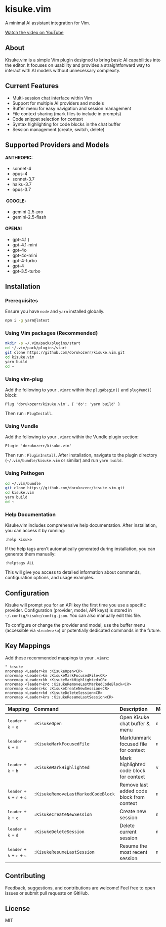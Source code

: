 # kisuke.vim

A minimal AI assistant integration for Vim.

[Watch the video on YouTube](https://www.youtube.com/watch?v=cCadzIf8Ql0)

## About

Kisuke.vim is a simple Vim plugin designed to bring basic AI capabilities into the editor. It focuses on usability and provides a straightforward way to interact with AI models without unnecessary complexity.

## Current Features

- Multi-session chat interface within Vim
- Support for multiple AI providers and models
- Buffer menu for easy navigation and session management
- File context sharing (mark files to include in prompts)
- Code snippet selection for context
- Syntax highlighting for code blocks in the chat buffer
- Session management (create, switch, delete)

## Supported Providers and Models

#### ANTHROPIC:

- sonnet-4
- opus-4
- sonnet-3.7
- haiku-3.7
- opus-3.7

####  GOOGLE:

- gemini-2.5-pro
- gemini-2.5-flash

#### OPENAI

- gpt-4.1 (
- gpt-4.1-mini
- gpt-4o
- gpt-4o-mini
- gpt-4-turbo
- gpt-4
- gpt-3.5-turbo

## Installation

### Prerequisites

Ensure you have `node` and `yarn` installed globally.

```bash
npm i -g yarn@latest
```

### Using Vim packages (Recommended)

```bash
mkdir -p ~/.vim/pack/plugins/start
cd ~/.vim/pack/plugins/start
git clone https://github.com/dorukozerr/kisuke.vim.git
cd kisuke.vim
yarn build
cd ~
```

### Using vim-plug

Add the following to your `.vimrc` within the `plug#begin()` and `plug#end()` block:

```vim
Plug 'dorukozerr/kisuke.vim', { 'do': 'yarn build' }
```

Then run `:PlugInstall`.

### Using Vundle

Add the following to your `.vimrc` within the Vundle plugin section:

```vim
Plugin 'dorukozerr/kisuke.vim'
```

Then run `:PluginInstall`. After installation, navigate to the plugin directory (`~/.vim/bundle/kisuke.vim` or similar) and run `yarn build`.

### Using Pathogen

```bash
cd ~/.vim/bundle
git clone https://github.com/dorukozerr/kisuke.vim.git
cd kisuke.vim
yarn build
cd ~
```

### Help Documentation

Kisuke.vim includes comprehensive help documentation. After installation, you can access it by running:

```vim
:help kisuke
```

If the help tags aren't automatically generated during installation, you can generate them manually:

```vim
:helptags ALL
```

This will give you access to detailed information about commands, configuration options, and usage examples.

## Configuration

Kisuke will prompt you for an API key the first time you use a specific provider. Configuration (provider, model, API keys) is stored in `~/.config/kisuke/config.json`. You can also manually edit this file.

To configure or change the provider and model, use the buffer menu (accessible via `<Leader>ko`) or potentially dedicated commands in the future.

## Key Mappings

Add these recommended mappings to your `.vimrc`:

```vim
" kisuke
nnoremap <Leader>ko :KisukeOpen<CR>
nnoremap <Leader>km :KisukeMarkFocusedFile<CR>
vnoremap <Leader>kh :KisukeMarkHighlighted<CR>
nnoremap <leader>krc :KisukeRemoveLastMarkedCodeBlock<CR>
nnoremap <Leader>kc :KisukeCreateNewSession<CR>
nnoremap <Leader>kd :KisukeDeleteSession<CR>
nnoremap <Leader>krs :KisukeResumeLastSession<CR>

```

| Mapping                                                        | Command                            | Description                               | Mode |
| :------------------------------------------------------------- | :--------------------------------- | :---------------------------------------- | :--- |
| <kbd>leader</kbd> + <kbd>k</kbd> + <kbd>o</kbd>                | `:KisukeOpen`                      | Open Kisuke chat buffer & menu            | `n`  |
| <kbd>leader</kbd> + <kbd>k</kbd> + <kbd>m</kbd>                | `:KisukeMarkFocusedFile`           | Mark/unmark focused file for context      | `n`  |
| <kbd>leader</kbd> + <kbd>k</kbd> + <kbd>h</kbd>                | `:KisukeMarkHighlighted`           | Mark highlighted code block for context   | `v`  |
| <kbd>leader</kbd> + <kbd>k</kbd> + <kbd>r</kbd> + <kbd>c</kbd> | `:KisukeRemoveLastMarkedCodeBlock` | Remove last added code block from context | `n`  |
| <kbd>leader</kbd> + <kbd>k</kbd> + <kbd>c</kbd>                | `:KisukeCreateNewSession`          | Create new session                        | `n`  |
| <kbd>leader</kbd> + <kbd>k</kbd> + <kbd>d</kbd>                | `:KisukeDeleteSession`             | Delete current session                    | `n`  |
| <kbd>leader</kbd> + <kbd>k</kbd> + <kbd>r</kbd> + <kbd>s</kbd> | `:KisukeResumeLastSession`         | Resume the most recent session            | `n`  |

## Contributing

Feedback, suggestions, and contributions are welcome! Feel free to open issues or submit pull requests on GitHub.

## License

MIT
